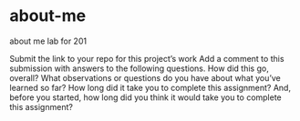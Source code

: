 # about-me
about me lab for 201

Submit the link to your repo for this project’s work
Add a comment to this submission with answers to the following questions.
How did this go, overall?
What observations or questions do you have about what you’ve learned so far?
How long did it take you to complete this assignment? And, before you started, how long did you think it would take you to complete this assignment?
